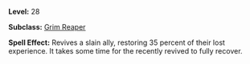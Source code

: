 <!-- TITLE: Spell: Revive -->
<!-- SUBTITLE:  -->

**Level:** 28

**Subclass:** [Grim Reaper](grim-reaper)

**Spell Effect:** Revives a slain ally, restoring 35 percent of their lost experience.  It takes some time for the recently revived to fully recover.